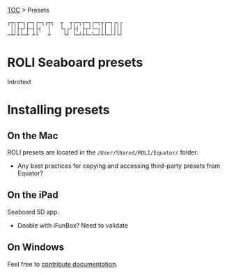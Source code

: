 [TOC](../README.md) > Presets

```
┌┬┐┬─┐┌─┐┌─┐┌┬┐  ┬  ┬┌─┐┬─┐┌─┐┬┌─┐┌┐┌
 ││├┬┘├─┤├┤  │   └┐┌┘├┤ ├┬┘└─┐││ ││││
─┴┘┴└─┴ ┴└   ┴    └┘ └─┘┴└─└─┘┴└─┘┘└┘
```

# ROLI Seaboard presets

Introtext



# Installing presets

## On the Mac

ROLI presets are located in the ```/User/Shared/ROLI/Equator/``` folder.
* Any best practices for copying and accessing third-party presets from Equator?

## On the iPad

Seaboard 5D app.

* Doable with iFunBox? Need to validate

## On Windows

Feel free to [contribute documentation](ADD-LINK).
